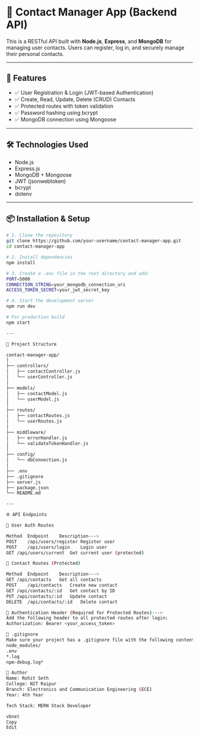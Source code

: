 # 📇 Contact Manager App (Backend API)

This is a RESTful API built with **Node.js**, **Express**, and **MongoDB** for managing user contacts. Users can register, log in, and securely manage their personal contacts.

---

## 🚀 Features

- ✅ User Registration & Login (JWT-based Authentication)  
- ✅ Create, Read, Update, Delete (CRUD) Contacts  
- ✅ Protected routes with token validation  
- ✅ Password hashing using bcrypt  
- ✅ MongoDB connection using Mongoose  

---

## 🛠️ Technologies Used

- Node.js  
- Express.js  
- MongoDB + Mongoose  
- JWT (jsonwebtoken)  
- bcrypt  
- dotenv  

---

## 📦 Installation & Setup

```bash
# 1. Clone the repository
git clone https://github.com/your-username/contact-manager-app.git
cd contact-manager-app

# 2. Install dependencies
npm install

# 3. Create a .env file in the root directory and add:
PORT=5000
CONNECTION_STRING=your_mongodb_connection_uri
ACCESS_TOKEN_SECRET=your_jwt_secret_key

# 4. Start the development server
npm run dev

# For production build
npm start

---

📁 Project Structure

contact-manager-app/
│
├── controllers/
│   ├── contactController.js
│   └── userController.js
│
├── models/
│   ├── contactModel.js
│   └── userModel.js
│
├── routes/
│   ├── contactRoutes.js
│   └── userRoutes.js
│
├── middleware/
│   ├── errorHandler.js
│   └── validateTokenHandler.js
│
├── config/
│   └── dbConnection.js
│
├── .env
├── .gitignore
├── server.js
├── package.json
└── README.md

---

🌐 API Endpoints

🔐 User Auth Routes

Method	Endpoint	Description--->
POST	/api/users/register	Register user
POST	/api/users/login	Login user
GET	/api/users/current	Get current user (protected)

📇 Contact Routes (Protected)

Method	Endpoint	Description--->
GET	/api/contacts	Get all contacts
POST	/api/contacts	Create new contact
GET	/api/contacts/:id	Get contact by ID
PUT	/api/contacts/:id	Update contact
DELETE	/api/contacts/:id	Delete contact

🔐 Authentication Header (Required for Protected Routes)--->
Add the following header to all protected routes after login:
Authorization: Bearer <your_access_token>

🛑 .gitignore
Make sure your project has a .gitignore file with the following contents to avoid pushing sensitive/local files
node_modules/
.env
*.log
npm-debug.log*

👤 Author
Name: Rohit Seth
College: NIT Raipur
Branch: Electronics and Communication Engineering (ECE)
Year: 4th Year

Tech Stack: MERN Stack Developer

vbnet
Copy
Edit
